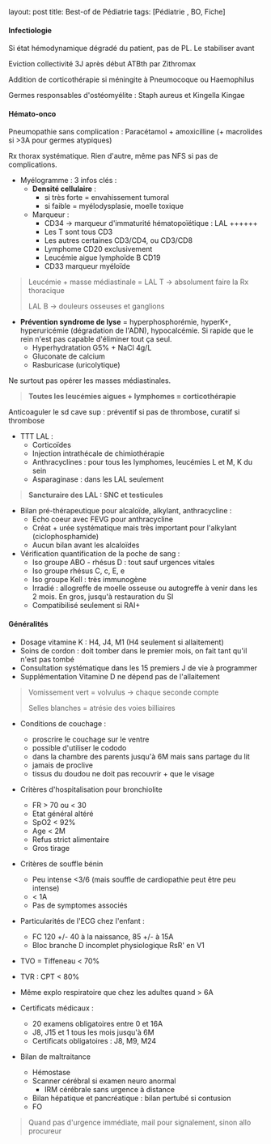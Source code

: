 layout: post
title: Best-of de Pédiatrie
tags: [Pédiatrie , BO, Fiche]



#### Infectiologie

Si état hémodynamique dégradé du patient, pas de PL. Le stabiliser avant

Eviction collectivité 3J après début ATBth par Zithromax 

Addition de corticothérapie si méningite à Pneumocoque ou Haemophilus

Germes responsables d'ostéomyélite : Staph aureus et Kingella Kingae

#### Hémato-onco

Pneumopathie sans complication : Paracétamol + amoxicilline (+ macrolides si >3A pour germes atypiques)

Rx thorax systématique. Rien d'autre, même pas NFS si pas de complications.

- Myélogramme : 3 infos clés :
  - **Densité cellulaire** : 
    - si très forte = envahissement tumoral
    - si faible = myélodysplasie, moelle toxique
  - Marqueur : 
    - CD34 -> marqueur d'immaturité hématopoïétique : LAL ++++++
    - Les T sont tous CD3
    - Les autres certaines CD3/CD4, ou CD3/CD8
    - Lymphome CD20 exclusivement
    - Leucémie aigue lymphoïde B CD19
    - CD33 marqueur myéloïde



> Leucémie + masse médiastinale = LAL T -> absolument faire la Rx thoracique
>
> LAL B -> douleurs osseuses et ganglions



- **Prévention syndrome de lyse** = hyperphosphorémie, hyperK+, hyperuricémie (dégradation de l'ADN), hypocalcémie. Si rapide que le rein n'est pas capable d'éliminer tout ça seul.
  - Hyperhydratation G5% + NaCl 4g/L
  - Gluconate de calcium
  - Rasburicase (uricolytique)



Ne surtout pas opérer les masses médiastinales.



>  **Toutes les leucémies aigues + lymphomes = corticothérapie**



Anticoaguler le sd cave sup : préventif si pas de thrombose, curatif si thrombose



- TTT LAL :
  - Corticoïdes
  - Injection intrathécale de chimiothérapie
  - Anthracyclines : pour tous les lymphomes, leucémies L et M, K du sein
  - Asparaginase : dans les LAL seulement



>  **Sancturaire des LAL : SNC et testicules**



- Bilan pré-thérapeutique pour alcaloïde, alkylant, anthracycline :
  - Echo coeur avec FEVG pour anthracycline
  - Créat + urée systématique mais très important pour l'alkylant (ciclophosphamide)
  - Aucun bilan avant les alcaloïdes
- Vérification quantification de la poche de sang : 
  - Iso groupe ABO - rhésus D : tout sauf urgences vitales
  - Iso groupe rhésus C, c, E, e
  - Iso groupe Kell : très immunogène
  - Irradié : allogreffe de moelle osseuse ou autogreffe à venir dans les 2 mois. En gros, jusqu'à restauration du SI
  - Compatibilisé seulement si RAI+

#### Généralités

- Dosage vitamine K : H4, J4, M1 (H4 seulement si allaitement)
- Soins de cordon : doit tomber dans le premier mois, on fait tant qu'il n'est pas tombé
- Consultation systématique dans les 15 premiers J de vie à programmer
- Supplémentation Vitamine D ne dépend pas de l'allaitement

> Vomissement vert = volvulus -> chaque seconde compte
>
> Selles blanches = atrésie des voies billiaires

- Conditions de couchage :
  - proscrire le couchage sur le ventre
  - possible d'utiliser le cododo
  - dans la chambre des parents jusqu'à 6M mais sans partage du lit
  - jamais de proclive
  - tissus du doudou ne doit pas recouvrir + que le visage



- Critères d'hospitalisation pour bronchiolite 
  - FR > 70 ou < 30
  - Etat général altéré
  - SpO2 < 92%
  - Age < 2M
  - Refus strict alimentaire
  - Gros tirage



- Critères de souffle bénin 
  - Peu intense <3/6 (mais souffle de cardiopathie peut être peu intense)
  - < 1A
  - Pas de symptomes associés



- Particularités de l'ECG chez l'enfant :

  - FC 120 +/- 40 à la naissance, 85 +/- à 15A
  - Bloc branche D incomplet physiologique RsR' en V1

  

- TVO = Tiffeneau < 70%
- TVR : CPT < 80%
- Même explo respiratoire que chez les adultes quand > 6A



- Certificats médicaux :
  - 20 examens obligatoires entre 0 et 16A
  - J8, J15 et 1 tous les mois jusqu'à 6M
  - Certificats obligatoires : J8, M9, M24



- Bilan de maltraitance
  - Hémostase
  - Scanner cérébral si examen neuro anormal
    - IRM cérébrale sans urgence à distance
  - Bilan hépatique et pancréatique : bilan pertubé si contusion
  - FO



> Quand pas d'urgence immédiate, mail pour signalement, sinon allo procureur

